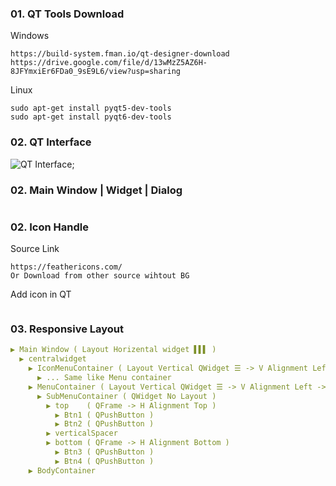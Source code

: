 ### 01. QT Tools Download
Windows
```
https://build-system.fman.io/qt-designer-download
https://drive.google.com/file/d/13wMzZ5AZ6H-8JFYmxiEr6FDa0_9sE9L6/view?usp=sharing
```
Linux
```
sudo apt-get install pyqt5-dev-tools
sudo apt-get install pyqt6-dev-tools
```
### 02. QT Interface
![QT Interface](https://github.com/samratpro/Python_Notes/blob/master/06.%20GUI/01.%20PyQt6_Notes/qt_interface.png);
### 02. Main Window | Widget | Dialog
```
```
### 02. Icon Handle
Source Link
```href
https://feathericons.com/
Or Download from other source wihtout BG
```
Add icon in QT
```

```

### 03. Responsive Layout
```yml
▶ Main Window ( Layout Horizental widget ▌▌▌ )
  ▶ centralwidget
    ▶ IconMenuContainer ( Layout Vertical QWidget ☰ -> V Alignment Left -> Minimum Width -> 80 )
      ▶ ... Same like Menu container
    ▶ MenuContainer ( Layout Vertical QWidget ☰ -> V Alignment Left -> Minimum Width -> 120 )
      ▶ SubMenuContainer ( QWidget No Layout )
        ▶ top    ( QFrame -> H Alignment Top )  
          ▶ Btn1 ( QPushButton )
          ▶ Btn2 ( QPushButton )
        ▶ verticalSpacer
        ▶ bottom ( QFrame -> H Alignment Bottom )
          ▶ Btn3 ( QPushButton )
          ▶ Btn4 ( QPushButton )      
    ▶ BodyContainer

```
